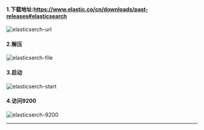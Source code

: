 #### 1.下载地址:https://www.elastic.co/cn/downloads/past-releases#elasticsearch

![elasticserch-url](/Users/dlinka/GitHub/technology/ELK/elasticsearch-url.png)

#### 2.解压

![elasticserch-file](/Users/dlinka/GitHub/technology/ELK/elasticsearch-file.png)

#### 3.启动

![elasticserch-start](/Users/dlinka/GitHub/technology/ELK/elasticsearch-start.png)

#### 4.访问9200

![elasticserch-9200](/Users/dlinka/GitHub/technology/ELK/elasticsearch-9200.png)



---